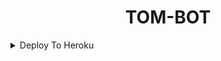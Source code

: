 <h1 align="center">
  TOM-BOT
</h1>

<details><summary>Deploy To Heroku</summary>
<p>
<br>
<a href="https://heroku.com/deploy?template=https://github.com/Apnamovi/LastBot">
  <img src="https://www.herokucdn.com/deploy/button.svg" alt="Deploy To Heroku">
</a>
</p>
